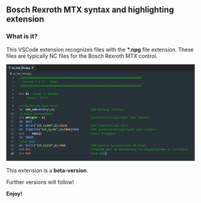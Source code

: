 ## Bosch Rexroth MTX syntax and highlighting extension 

### What is it?

This VSCode extension recognizes files with the **\*.npg** file extension. 
These files are typically NC files for the Bosch Rexroth MTX control.

![picture](./Ressources/img/nc_test_file.PNG)

This extension is a **beta-version**.

Further versions will follow!

**Enjoy!**
